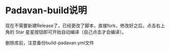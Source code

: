 # Padavan-build说明
现在不需要新建Release了，已经更改了脚本，直接fork，修改好之后，点击右上角的 Star 星星按钮即可开始自动编译（自己点击才会编译）。

删除库前，注意备份build-padavan.yml文件
